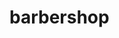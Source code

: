 # barbershop

<!--

Сделать миксин для бг героя:
// @mixin heroBg($media: desk, $dpr: 1x) {
//   background: $hero-bg-gradient, url('../images/hero/hero-#{$media}@#{$dpr}.jpg'), $hero-bg-color;
//   background: $hero-bg-gradient, url('../images/hero/hero-#{$media}@#{$dpr}.webp'), $hero-bg-color;
//   background-repeat: no-repeat;
//   background-position: center;
//   background-size: cover;
// }

Сделать слайдер с помощью анимации: https://habr.com/ru/post/324034/ или slick-slider (см. у nejdanc)

Добавить паттерны для формы

Догрузить адаптивные картинки фона таблетки, оптимизировать фото о нас, мап-пин поднять выше и отцентровать.

 -->
